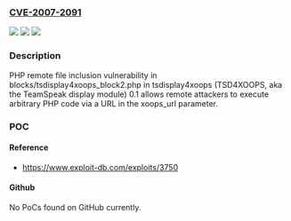 ### [CVE-2007-2091](https://cve.mitre.org/cgi-bin/cvename.cgi?name=CVE-2007-2091)
![](https://img.shields.io/static/v1?label=Product&message=n%2Fa&color=blue)
![](https://img.shields.io/static/v1?label=Version&message=n%2Fa&color=blue)
![](https://img.shields.io/static/v1?label=Vulnerability&message=n%2Fa&color=brighgreen)

### Description

PHP remote file inclusion vulnerability in blocks/tsdisplay4xoops_block2.php in tsdisplay4xoops (TSD4XOOPS, aka the TeamSpeak display module) 0.1 allows remote attackers to execute arbitrary PHP code via a URL in the xoops_url parameter.

### POC

#### Reference
- https://www.exploit-db.com/exploits/3750

#### Github
No PoCs found on GitHub currently.

